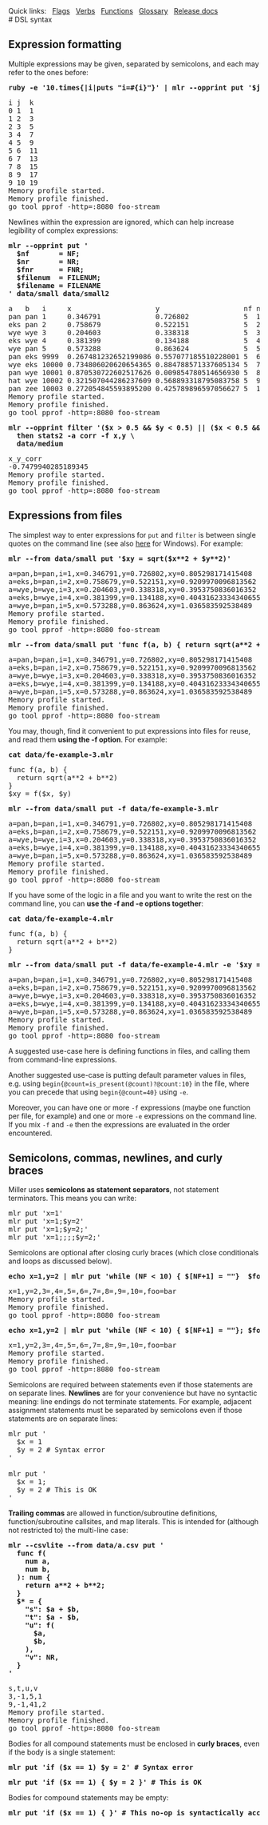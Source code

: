 <!---  PLEASE DO NOT EDIT DIRECTLY. EDIT THE .md.in FILE PLEASE. --->
<div>
<span class="quicklinks">
Quick links:
&nbsp;
<a class="quicklink" href="../reference-main-flag-list/index.html">Flags</a>
&nbsp;
<a class="quicklink" href="../reference-verbs/index.html">Verbs</a>
&nbsp;
<a class="quicklink" href="../reference-dsl-builtin-functions/index.html">Functions</a>
&nbsp;
<a class="quicklink" href="../glossary/index.html">Glossary</a>
&nbsp;
<a class="quicklink" href="../release-docs/index.html">Release docs</a>
</span>
</div>
# DSL syntax

## Expression formatting

Multiple expressions may be given, separated by semicolons, and each may refer to the ones before:

<pre class="pre-highlight-in-pair">
<b>ruby -e '10.times{|i|puts "i=#{i}"}' | mlr --opprint put '$j = $i + 1; $k = $i +$j'</b>
</pre>
<pre class="pre-non-highlight-in-pair">
i j  k
0 1  1
1 2  3
2 3  5
3 4  7
4 5  9
5 6  11
6 7  13
7 8  15
8 9  17
9 10 19
Memory profile started.
Memory profile finished.
go tool pprof -http=:8080 foo-stream
</pre>

Newlines within the expression are ignored, which can help increase legibility of complex expressions:

<pre class="pre-highlight-in-pair">
<b>mlr --opprint put '</b>
<b>  $nf       = NF;</b>
<b>  $nr       = NR;</b>
<b>  $fnr      = FNR;</b>
<b>  $filenum  = FILENUM;</b>
<b>  $filename = FILENAME</b>
<b>' data/small data/small2</b>
</pre>
<pre class="pre-non-highlight-in-pair">
a   b   i     x                    y                    nf nr fnr filenum filename
pan pan 1     0.346791             0.726802             5  1  1   1       data/small
eks pan 2     0.758679             0.522151             5  2  2   1       data/small
wye wye 3     0.204603             0.338318             5  3  3   1       data/small
eks wye 4     0.381399             0.134188             5  4  4   1       data/small
wye pan 5     0.573288             0.863624             5  5  5   1       data/small
pan eks 9999  0.267481232652199086 0.557077185510228001 5  6  1   2       data/small2
wye eks 10000 0.734806020620654365 0.884788571337605134 5  7  2   2       data/small2
pan wye 10001 0.870530722602517626 0.009854780514656930 5  8  3   2       data/small2
hat wye 10002 0.321507044286237609 0.568893318795083758 5  9  4   2       data/small2
pan zee 10003 0.272054845593895200 0.425789896597056627 5  10 5   2       data/small2
Memory profile started.
Memory profile finished.
go tool pprof -http=:8080 foo-stream
</pre>

<pre class="pre-highlight-in-pair">
<b>mlr --opprint filter '($x > 0.5 && $y < 0.5) || ($x < 0.5 && $y > 0.5)' \</b>
<b>  then stats2 -a corr -f x,y \</b>
<b>  data/medium</b>
</pre>
<pre class="pre-non-highlight-in-pair">
x_y_corr
-0.7479940285189345
Memory profile started.
Memory profile finished.
go tool pprof -http=:8080 foo-stream
</pre>

## Expressions from files

The simplest way to enter expressions for `put` and `filter` is between single quotes on the command line (see also [here](miller-on-windows.md) for Windows). For example:

<pre class="pre-highlight-in-pair">
<b>mlr --from data/small put '$xy = sqrt($x**2 + $y**2)'</b>
</pre>
<pre class="pre-non-highlight-in-pair">
a=pan,b=pan,i=1,x=0.346791,y=0.726802,xy=0.805298171415408
a=eks,b=pan,i=2,x=0.758679,y=0.522151,xy=0.9209970096813562
a=wye,b=wye,i=3,x=0.204603,y=0.338318,xy=0.3953750836016352
a=eks,b=wye,i=4,x=0.381399,y=0.134188,xy=0.40431623334340655
a=wye,b=pan,i=5,x=0.573288,y=0.863624,xy=1.036583592538489
Memory profile started.
Memory profile finished.
go tool pprof -http=:8080 foo-stream
</pre>

<pre class="pre-highlight-in-pair">
<b>mlr --from data/small put 'func f(a, b) { return sqrt(a**2 + b**2) } $xy = f($x, $y)'</b>
</pre>
<pre class="pre-non-highlight-in-pair">
a=pan,b=pan,i=1,x=0.346791,y=0.726802,xy=0.805298171415408
a=eks,b=pan,i=2,x=0.758679,y=0.522151,xy=0.9209970096813562
a=wye,b=wye,i=3,x=0.204603,y=0.338318,xy=0.3953750836016352
a=eks,b=wye,i=4,x=0.381399,y=0.134188,xy=0.40431623334340655
a=wye,b=pan,i=5,x=0.573288,y=0.863624,xy=1.036583592538489
Memory profile started.
Memory profile finished.
go tool pprof -http=:8080 foo-stream
</pre>

You may, though, find it convenient to put expressions into files for reuse, and read them
**using the -f option**. For example:

<pre class="pre-highlight-in-pair">
<b>cat data/fe-example-3.mlr</b>
</pre>
<pre class="pre-non-highlight-in-pair">
func f(a, b) {
  return sqrt(a**2 + b**2)
}
$xy = f($x, $y)
</pre>

<pre class="pre-highlight-in-pair">
<b>mlr --from data/small put -f data/fe-example-3.mlr</b>
</pre>
<pre class="pre-non-highlight-in-pair">
a=pan,b=pan,i=1,x=0.346791,y=0.726802,xy=0.805298171415408
a=eks,b=pan,i=2,x=0.758679,y=0.522151,xy=0.9209970096813562
a=wye,b=wye,i=3,x=0.204603,y=0.338318,xy=0.3953750836016352
a=eks,b=wye,i=4,x=0.381399,y=0.134188,xy=0.40431623334340655
a=wye,b=pan,i=5,x=0.573288,y=0.863624,xy=1.036583592538489
Memory profile started.
Memory profile finished.
go tool pprof -http=:8080 foo-stream
</pre>

If you have some of the logic in a file and you want to write the rest on the command line, you can **use the -f and -e options together**:

<pre class="pre-highlight-in-pair">
<b>cat data/fe-example-4.mlr</b>
</pre>
<pre class="pre-non-highlight-in-pair">
func f(a, b) {
  return sqrt(a**2 + b**2)
}
</pre>

<pre class="pre-highlight-in-pair">
<b>mlr --from data/small put -f data/fe-example-4.mlr -e '$xy = f($x, $y)'</b>
</pre>
<pre class="pre-non-highlight-in-pair">
a=pan,b=pan,i=1,x=0.346791,y=0.726802,xy=0.805298171415408
a=eks,b=pan,i=2,x=0.758679,y=0.522151,xy=0.9209970096813562
a=wye,b=wye,i=3,x=0.204603,y=0.338318,xy=0.3953750836016352
a=eks,b=wye,i=4,x=0.381399,y=0.134188,xy=0.40431623334340655
a=wye,b=pan,i=5,x=0.573288,y=0.863624,xy=1.036583592538489
Memory profile started.
Memory profile finished.
go tool pprof -http=:8080 foo-stream
</pre>

A suggested use-case here is defining functions in files, and calling them from command-line expressions.

Another suggested use-case is putting default parameter values in files, e.g. using `begin{@count=is_present(@count)?@count:10}` in the file, where you can precede that using `begin{@count=40}` using `-e`.

Moreover, you can have one or more `-f` expressions (maybe one function per file, for example) and one or more `-e` expressions on the command line.  If you mix `-f` and `-e` then the expressions are evaluated in the order encountered.

## Semicolons, commas, newlines, and curly braces

Miller uses **semicolons as statement separators**, not statement terminators. This means you can write:

<pre class="pre-non-highlight-non-pair">
mlr put 'x=1'
mlr put 'x=1;$y=2'
mlr put 'x=1;$y=2;'
mlr put 'x=1;;;;$y=2;'
</pre>

Semicolons are optional after closing curly braces (which close conditionals and loops as discussed below).

<pre class="pre-highlight-in-pair">
<b>echo x=1,y=2 | mlr put 'while (NF < 10) { $[NF+1] = ""}  $foo = "bar"'</b>
</pre>
<pre class="pre-non-highlight-in-pair">
x=1,y=2,3=,4=,5=,6=,7=,8=,9=,10=,foo=bar
Memory profile started.
Memory profile finished.
go tool pprof -http=:8080 foo-stream
</pre>

<pre class="pre-highlight-in-pair">
<b>echo x=1,y=2 | mlr put 'while (NF < 10) { $[NF+1] = ""}; $foo = "bar"'</b>
</pre>
<pre class="pre-non-highlight-in-pair">
x=1,y=2,3=,4=,5=,6=,7=,8=,9=,10=,foo=bar
Memory profile started.
Memory profile finished.
go tool pprof -http=:8080 foo-stream
</pre>

Semicolons are required between statements even if those statements are on separate lines.  **Newlines** are for your convenience but have no syntactic meaning: line endings do not terminate statements. For example, adjacent assignment statements must be separated by semicolons even if those statements are on separate lines:

<pre class="pre-non-highlight-non-pair">
mlr put '
  $x = 1
  $y = 2 # Syntax error
'

mlr put '
  $x = 1;
  $y = 2 # This is OK
'
</pre>

**Trailing commas** are allowed in function/subroutine definitions, function/subroutine callsites, and map literals. This is intended for (although not restricted to) the multi-line case:

<pre class="pre-highlight-in-pair">
<b>mlr --csvlite --from data/a.csv put '</b>
<b>  func f(</b>
<b>    num a,</b>
<b>    num b,</b>
<b>  ): num {</b>
<b>    return a**2 + b**2;</b>
<b>  }</b>
<b>  $* = {</b>
<b>    "s": $a + $b,</b>
<b>    "t": $a - $b,</b>
<b>    "u": f(</b>
<b>      $a,</b>
<b>      $b,</b>
<b>    ),</b>
<b>    "v": NR,</b>
<b>  }</b>
<b>'</b>
</pre>
<pre class="pre-non-highlight-in-pair">
s,t,u,v
3,-1,5,1
9,-1,41,2
Memory profile started.
Memory profile finished.
go tool pprof -http=:8080 foo-stream
</pre>

Bodies for all compound statements must be enclosed in **curly braces**, even if the body is a single statement:

<pre class="pre-highlight-non-pair">
<b>mlr put 'if ($x == 1) $y = 2' # Syntax error</b>
</pre>

<pre class="pre-highlight-non-pair">
<b>mlr put 'if ($x == 1) { $y = 2 }' # This is OK</b>
</pre>

Bodies for compound statements may be empty:

<pre class="pre-highlight-non-pair">
<b>mlr put 'if ($x == 1) { }' # This no-op is syntactically acceptable</b>
</pre>

